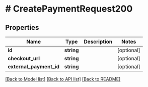 # # CreatePaymentRequest200

## Properties

Name | Type | Description | Notes
------------ | ------------- | ------------- | -------------
**id** | **string** |  | [optional] 
**checkout_url** | **string** |  | [optional] 
**external_payment_id** | **string** |  | [optional] 

[[Back to Model list]](../../README.md#documentation-for-models) [[Back to API list]](../../README.md#documentation-for-api-endpoints) [[Back to README]](../../README.md)


